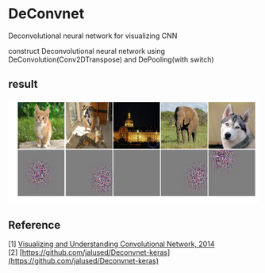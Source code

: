 # DeConvnet
Deconvolutional neural network for visualizing CNN

construct Deconvolutional neural network using DeConvolution(Conv2DTranspose) and DePooling(with switch)

## result
<img src='./result.png'>

## Reference
[1] [Visualizing and Understanding Convolutional Network, 2014](https://arxiv.org/pdf/1311.2901.pdf) <br/>
[2] [https://github.com/jalused/Deconvnet-keras](https://github.com/jalused/Deconvnet-keras) <br/>
<!-- [5] []() <br/> -->